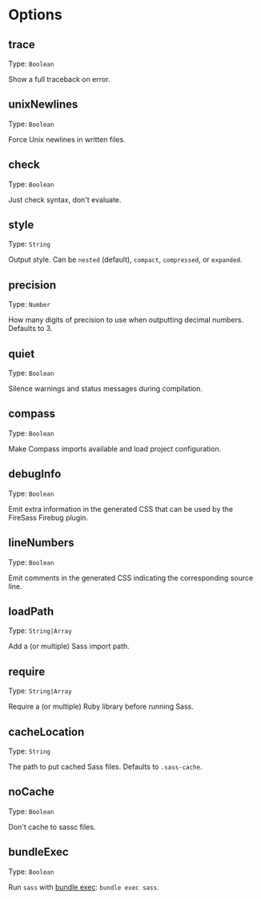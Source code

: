 # Options

## trace
Type: `Boolean`

Show a full traceback on error.

## unixNewlines
Type: `Boolean`

Force Unix newlines in written files.

## check
Type: `Boolean`

Just check syntax, don't evaluate.

## style
Type: `String`

Output style. Can be `nested` (default), `compact`, `compressed`, or `expanded`.

## precision
Type: `Number`

How many digits of precision to use when outputting decimal numbers. Defaults to 3.

## quiet
Type: `Boolean`

Silence warnings and status messages during compilation.

## compass
Type: `Boolean`

Make Compass imports available and load project configuration.

## debugInfo
Type: `Boolean`

Emit extra information in the generated CSS that can be used by the FireSass Firebug plugin.

## lineNumbers
Type: `Boolean`

Emit comments in the generated CSS indicating the corresponding source line.

## loadPath
Type: `String|Array`

Add a (or multiple) Sass import path.

## require
Type: `String|Array`

Require a (or multiple) Ruby library before running Sass.

## cacheLocation
Type: `String`

The path to put cached Sass files. Defaults to `.sass-cache`.

## noCache
Type: `Boolean`

Don't cache to sassc files.

## bundleExec
Type: `Boolean`

Run `sass` with [bundle exec](http://gembundler.com/man/bundle-exec.1.html): `bundle exec sass`.
